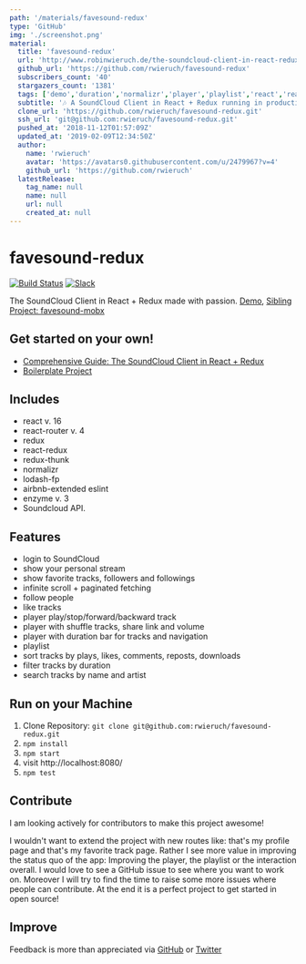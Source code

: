 ```yaml
---
path: '/materials/favesound-redux'
type: 'GitHub'
img: './screenshot.png'
material:
  title: 'favesound-redux'
  url: 'http://www.robinwieruch.de/the-soundcloud-client-in-react-redux/'
  github_url: 'https://github.com/rwieruch/favesound-redux'
  subscribers_count: '40'
  stargazers_count: '1381'
  tags: ['demo','duration','normalizr','player','playlist','react','react-router','react-router-v4','redux','redux-thunk','soundcloud','soundcloud-api','soundcloud-client']
  subtitle: '🎶 A SoundCloud Client in React + Redux running in production. Live Demo and Source Code to explore React + Redux as a beginner.'
  clone_url: 'https://github.com/rwieruch/favesound-redux.git'
  ssh_url: 'git@github.com:rwieruch/favesound-redux.git'
  pushed_at: '2018-11-12T01:57:09Z'
  updated_at: '2019-02-09T12:34:50Z'
  author:
    name: 'rwieruch'
    avatar: 'https://avatars0.githubusercontent.com/u/2479967?v=4'
    github_url: 'https://github.com/rwieruch'
  latestRelease:
    tag_name: null
    name: null
    url: null
    created_at: null
---
```

# favesound-redux

[![Build Status](https://travis-ci.org/rwieruch/favesound-redux.svg?branch=master)](https://travis-ci.org/rwieruch/favesound-redux) [![Slack](https://slack-the-road-to-learn-react.wieruch.com/badge.svg)](https://slack-the-road-to-learn-react.wieruch.com/)

The SoundCloud Client in React + Redux made with passion. [Demo](http://www.favesound.de/), [Sibling Project: favesound-mobx](https://github.com/rwieruch/favesound-mobx)

## Get started on your own!

* [Comprehensive Guide: The SoundCloud Client in React + Redux](http://www.robinwieruch.de/the-soundcloud-client-in-react-redux/)
* [Boilerplate Project](https://github.com/rwieruch/react-redux-soundcloud)

## Includes

* react v. 16
* react-router v. 4
* redux
* react-redux
* redux-thunk
* normalizr
* lodash-fp
* airbnb-extended eslint
* enzyme v. 3
* Soundcloud API.

## Features

* login to SoundCloud
* show your personal stream
* show favorite tracks, followers and followings
* infinite scroll + paginated fetching
* follow people
* like tracks
* player play/stop/forward/backward track
* player with shuffle tracks, share link and volume
* player with duration bar for tracks and navigation
* playlist
* sort tracks by plays, likes, comments, reposts, downloads
* filter tracks by duration
* search tracks by name and artist

## Run on your Machine

1. Clone Repository: `git clone git@github.com:rwieruch/favesound-redux.git`
2. `npm install`
3. `npm start`
4. visit http://localhost:8080/
4. `npm test`

## Contribute

I am looking actively for contributors to make this project awesome!

I wouldn't want to extend the project with new routes like: that's my profile page and that's my favorite track page. Rather I see more value in improving the status quo of the app: Improving the player, the playlist or the interaction overall. I would love to see a GitHub issue to see where you want to work on. Moreover I will try to find the time to raise some more issues where people can contribute. At the end it is a perfect project to get started in open source!

## Improve

Feedback is more than appreciated via [GitHub](https://github.com/rwieruch) or [Twitter](https://twitter.com/rwieruch)

